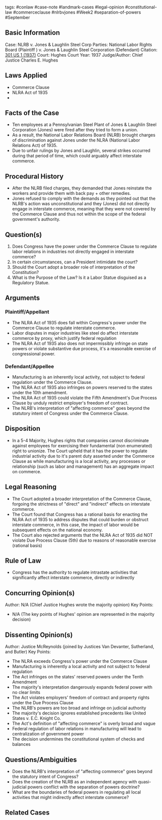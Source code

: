 tags: #conlaw #case-note #landmark-cases #legal-opinion #constitutional-law #commerceclause #nlrbvjones #Week2 #separation-of-powers #September 

## Basic Information

Case: NLRB v. Jones & Laughlin Steel Corp
Parties: National Labor Rights Board (Plaintiff ) v. Jones & Laughlin Steel Corporation (Defendant) 
Citation: [301 US 1 (1937)](https://www.oyez.org/cases/1900-1940/301us1)
Court: Hughes Court
Year: 1937
Judge/Author: Chief Justice Charles E. Hughes
## Laws Applied 
-  Commerce Clause
-  NLRA Act of 1935  
- 

## Facts of the Case
- Ten employees at a Pennsylvanian Steel Plant of Jones & Laughlin Steel Corporation (Jones) were fired after they tried to form a union.
- As a result, the National Labor Relations Board (NLRB) brought charges of discrimination against Jones  under the NLRA (National Labor Relations Act) of 1935.
- Due to unfair rulings by Jones and Laughlin, several strikes occurred during that period of time, which could arguably affect interstate commerce.
## Procedural History
-  After the NLRB filed charges, they demanded that Jones reinstate the workers and provide them with back pay +  other remedies. 
-  Jones refused to comply with the demands as they pointed out that the NLRB's action was unconstitutional and they (Jones) did not directly engage in interstate commerce, meaning that they were not covered by the Commerce Clause and thus not within the scope of the federal government's authority.

## Question(s)

1.  Does Congress have the power under the Commerce Clause to regulate labor relations in industries not directly engaged in interstate commerce?
2. In certain circumstances, can a President intimidate the court?
3. Should the Court adopt a broader role of interpretation of the Constitution?
4. What is the Purpose of the Law? Is it a Labor Statue disguised as a Regulatory Statue.

## Arguments

### Plaintiff/Appellant

-  The NLRA Act of 1935 does fall within Congress's power under the Commerce Clause to regulate interstate commerce.
-  Labor disputes in major industries like steel do affect interstate commerce by proxy, which justify federal regulation
-  The NLRA Act of 1935 also does not impermissibly infringe on state powers or violate substantive due process, it's a reasonable exercise of congressional power.

### Defendant/Appellee

- Manufacturing is an inherently local activity, not subject to federal regulation under the Commerce Clause.
- The NLRA Act of 1935 also infringes on powers reserved to the states under the 10th amendment.
-  The NLRA Act of 1935 could violate the Fifth Amendment's Due Process Clause by unduly restrict employer's freedom of contract.
- The NLRB's interpretation of "affecting commerce" goes beyond the statutory intent of Congress under the Commerce Clause.

## Disposition

-  In a 5-4 Majority, Hughes rights that companies cannot discriminate against employees for exercising their fundamental  (non enumerated) right to unionize. The Court upheld that it has the power to regulate industrial activity due to it's parent duty asserted under the Commerce Clause as while manufacturing is a local activity, any processes or relationship (such as labor and management) has an aggregate impact on commerce.

## Legal Reasoning

-   The Court adopted a broader interpretation of the Commerce Clause, forgoing the strictness of "direct" and "indirect" effects on interstate commerce.
- The Court found that Congress has a rational basis for enacting the NLRA Act of 1935 to address disputes that could burden or obstruct interstate commerce, in this case, the impact of labor would be subsequent effects on the national economy. 
- The Court also rejected arguments that the NLRA Act of 1935 did NOT violate Due Process Clause (5th) due to reasons of reasonable exercise (rational basis)

## Rule of Law

-  Congress has the authority to regulate intrastate activities that significantly affect interstate commerce, directly or indirectly

## Concurring Opinion(s)
Author: N/A (Chief Justice Hughes wrote the majority opinion)
Key Points:
- N/A (The key points of Hughes' opinion are represented in the majority decision)

## Dissenting Opinion(s)
Author: Justice McReynolds (joined by Justices Van Devanter, Sutherland, and Butler)
Key Points:
- The NLRA exceeds Congress's power under the Commerce Clause
- Manufacturing is inherently a local activity and not subject to federal regulation
- The Act infringes on the states' reserved powers under the Tenth Amendment
- The majority's interpretation dangerously expands federal power with no clear limits
- The Act violates employers' freedom of contract and property rights under the Due Process Clause
- The NLRB's powers are too broad and infringe on judicial authority
- The majority's decision ignores established precedents like United States v. E.C. Knight Co.
- The Act's definition of "affecting commerce" is overly broad and vague
- Federal regulation of labor relations in manufacturing will lead to centralization of government power
- The decision undermines the constitutional system of checks and balances

## Questions/Ambiguities

-  Does the NLRB's interpretation of "affecting commerce" goes beyond the statutory intent of Congress?
- Does the creation of the NLRB as an independent agency with quasi-judicial powers conflict with the separation of powers doctrine? 
- What are the boundaries of federal powers in regulating all local activities that might indirectly affect interstate commerce?
## Related Cases
